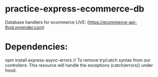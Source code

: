 # practice-express-ecommerce-db

Database handlers for ecommerce
LIVE: (https://ecommerce-api-8vjd.onrender.com)

# Dependencies:

npm install express-async-errors // To remove try/catch syntax from our controllers: This resource will handle the exceptions (catch(errors)) under hood.
